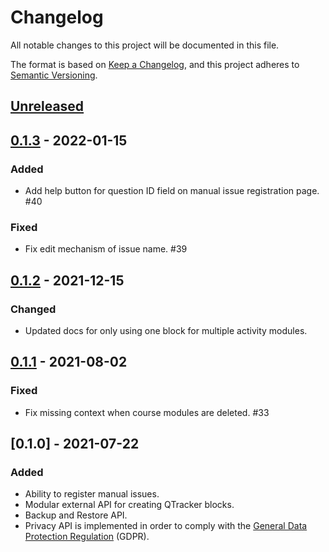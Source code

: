 # Changelog
All notable changes to this project will be documented in this file.

The format is based on [Keep a Changelog](https://keepachangelog.com/en/1.0.0/),
and this project adheres to [Semantic Versioning](https://semver.org).

## [Unreleased]

## [0.1.3] - 2022-01-15
### Added
- Add help button for question ID field on manual issue registration page. #40

### Fixed
- Fix edit mechanism of issue name. #39

## [0.1.2] - 2021-12-15
### Changed
- Updated docs for only using one block for multiple activity modules.

## [0.1.1] - 2021-08-02
### Fixed
- Fix missing context when course modules are deleted. #33

## [0.1.0] - 2021-07-22
### Added
- Ability to register manual issues.
- Modular external API for creating QTracker blocks.
- Backup and Restore API.
- Privacy API is implemented in order to comply with the [General Data Protection Regulation](https://en.wikipedia.org/wiki/General_Data_Protection_Regulation) (GDPR).

[Unreleased]: https://github.com/KQMATH/moodle-local_qtracker/compare/v0.1.3...HEAD
[0.1.3]: https://github.com/KQMATH/moodle-local_qtracker/compare/v0.1.2...v0.1.3
[0.1.2]: https://github.com/KQMATH/moodle-local_qtracker/compare/v0.1.1...v0.1.2
[0.1.1]: https://github.com/KQMATH/moodle-local_qtracker/compare/v0.1.0...v0.1.1
